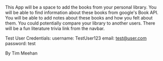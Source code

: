 This App will be a space to add the books from your personal library.
You will be able to find information about these books from google's Book API.
You will be able to add notes about these books and how you felt about them.
You could potentially compare your library to another users.
There will be a fun literature trivia link from the navbar.

Test User Credentials:
username: TestUser123
email: test@user.com
password: test

By Tim Meehan
